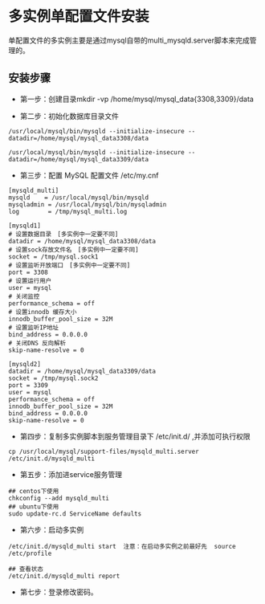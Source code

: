 # 多实例单配置文件安装

单配置文件的多实例主要是通过mysql自带的multi_mysqld.server脚本来完成管理的。



## 安装步骤

- 第一步：创建目录mkdir -vp /home/mysql/mysql_data{3308,3309}/data

- 第二步：初始化数据库目录文件

```
/usr/local/mysql/bin/mysqld --initialize-insecure --datadir=/home/mysql/mysql_data3308/data

/usr/local/mysql/bin/mysqld --initialize-insecure --datadir=/home/mysql/mysql_data3309/data
```

- 第三步：配置 MySQL 配置文件 /etc/my.cnf

```
[mysqld_multi] 
mysqld    = /usr/local/mysql/bin/mysqld  
mysqladmin = /usr/local/mysql/bin/mysqladmin
log        = /tmp/mysql_multi.log 
  
[mysqld1] 
# 设置数据目录　[多实例中一定要不同] 
datadir = /home/mysql/mysql_data3308/data
# 设置sock存放文件名　[多实例中一定要不同] 
socket = /tmp/mysql.sock1 
# 设置监听开放端口　[多实例中一定要不同] 
port = 3308 
# 设置运行用户 
user = mysql 
# 关闭监控 
performance_schema = off 
# 设置innodb 缓存大小 
innodb_buffer_pool_size = 32M 
# 设置监听IP地址 
bind_address = 0.0.0.0 
# 关闭DNS 反向解析 
skip-name-resolve = 0 
  
[mysqld2] 
datadir = /home/mysql/mysql_data3309/data
socket = /tmp/mysql.sock2 
port = 3309
user = mysql 
performance_schema = off 
innodb_buffer_pool_size = 32M 
bind_address = 0.0.0.0 
skip-name-resolve = 0 
```



- 第四步：复制多实例脚本到服务管理目录下 /etc/init.d/ ,并添加可执行权限

```
cp /usr/local/mysql/support-files/mysqld_multi.server /etc/init.d/mysqld_multi
```

- 第五步：添加进service服务管理

```
## centos下使用
chkconfig --add mysqld_multi
## ubuntu下使用
sudo update-rc.d ServiceName defaults
```

- 第六步：启动多实例

```
/etc/init.d/mysqld_multi start  注意：在启动多实例之前最好先  source /etc/profile

## 查看状态
/etc/init.d/mysqld_multi report
```

- 第七步：登录修改密码。
